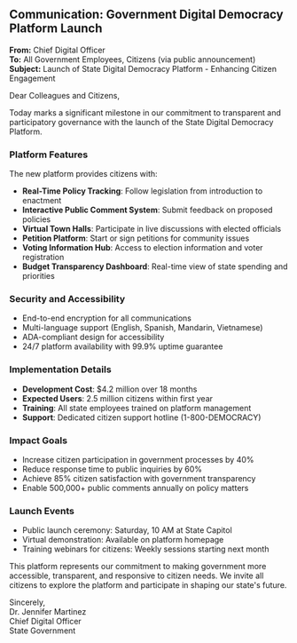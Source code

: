 ## Communication: Government Digital Democracy Platform Launch

**From:** Chief Digital Officer  
**To:** All Government Employees, Citizens (via public announcement)  
**Subject:** Launch of State Digital Democracy Platform - Enhancing Citizen Engagement  

Dear Colleagues and Citizens,

Today marks a significant milestone in our commitment to transparent and participatory governance with the launch of the State Digital Democracy Platform.

### Platform Features
The new platform provides citizens with:
- **Real-Time Policy Tracking**: Follow legislation from introduction to enactment
- **Interactive Public Comment System**: Submit feedback on proposed policies
- **Virtual Town Halls**: Participate in live discussions with elected officials
- **Petition Platform**: Start or sign petitions for community issues
- **Voting Information Hub**: Access to election information and voter registration
- **Budget Transparency Dashboard**: Real-time view of state spending and priorities

### Security and Accessibility
- End-to-end encryption for all communications
- Multi-language support (English, Spanish, Mandarin, Vietnamese)
- ADA-compliant design for accessibility
- 24/7 platform availability with 99.9% uptime guarantee

### Implementation Details
- **Development Cost**: $4.2 million over 18 months
- **Expected Users**: 2.5 million citizens within first year
- **Training**: All state employees trained on platform management
- **Support**: Dedicated citizen support hotline (1-800-DEMOCRACY)

### Impact Goals
- Increase citizen participation in government processes by 40%
- Reduce response time to public inquiries by 60%
- Achieve 85% citizen satisfaction with government transparency
- Enable 500,000+ public comments annually on policy matters

### Launch Events
- Public launch ceremony: Saturday, 10 AM at State Capitol
- Virtual demonstration: Available on platform homepage
- Training webinars for citizens: Weekly sessions starting next month

This platform represents our commitment to making government more accessible, transparent, and responsive to citizen needs. We invite all citizens to explore the platform and participate in shaping our state's future.

Sincerely,  
Dr. Jennifer Martinez  
Chief Digital Officer  
State Government
